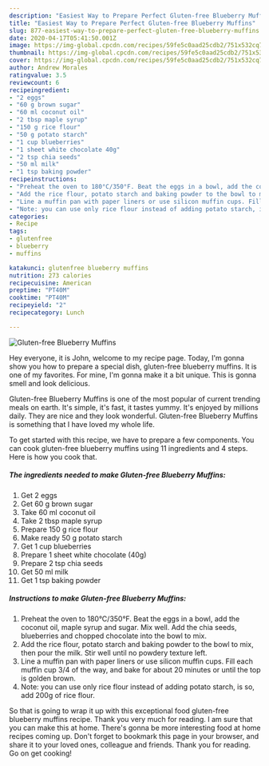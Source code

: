```yaml
---
description: "Easiest Way to Prepare Perfect Gluten-free Blueberry Muffins"
title: "Easiest Way to Prepare Perfect Gluten-free Blueberry Muffins"
slug: 877-easiest-way-to-prepare-perfect-gluten-free-blueberry-muffins
date: 2020-04-17T05:41:50.001Z
image: https://img-global.cpcdn.com/recipes/59fe5c0aad25cdb2/751x532cq70/gluten-free-blueberry-muffins-recipe-main-photo.jpg
thumbnail: https://img-global.cpcdn.com/recipes/59fe5c0aad25cdb2/751x532cq70/gluten-free-blueberry-muffins-recipe-main-photo.jpg
cover: https://img-global.cpcdn.com/recipes/59fe5c0aad25cdb2/751x532cq70/gluten-free-blueberry-muffins-recipe-main-photo.jpg
author: Andrew Morales
ratingvalue: 3.5
reviewcount: 6
recipeingredient:
- "2 eggs"
- "60 g brown sugar"
- "60 ml coconut oil"
- "2 tbsp maple syrup"
- "150 g rice flour"
- "50 g potato starch"
- "1 cup blueberries"
- "1 sheet white chocolate 40g"
- "2 tsp chia seeds"
- "50 ml milk"
- "1 tsp baking powder"
recipeinstructions:
- "Preheat the oven to 180°C/350°F. Beat the eggs in a bowl, add the coconut oil, maple syrup and sugar. Mix well. Add the chia seeds, blueberries and chopped chocolate into the bowl to mix."
- "Add the rice flour, potato starch and baking powder to the bowl to mix, then pour the milk. Stir well until no powdery texture left."
- "Line a muffin pan with paper liners or use silicon muffin cups. Fill each muffin cup 3/4 of the way, and bake for about 20 minutes or until the top is golden brown."
- "Note: you can use only rice flour instead of adding potato starch, is so, add 200g of rice flour."
categories:
- Recipe
tags:
- glutenfree
- blueberry
- muffins

katakunci: glutenfree blueberry muffins 
nutrition: 273 calories
recipecuisine: American
preptime: "PT40M"
cooktime: "PT40M"
recipeyield: "2"
recipecategory: Lunch

---
```



![Gluten-free Blueberry Muffins](https://img-global.cpcdn.com/recipes/59fe5c0aad25cdb2/751x532cq70/gluten-free-blueberry-muffins-recipe-main-photo.jpg)

Hey everyone, it is John, welcome to my recipe page. Today, I'm gonna show you how to prepare a special dish, gluten-free blueberry muffins. It is one of my favorites. For mine, I'm gonna make it a bit unique. This is gonna smell and look delicious.

Gluten-free Blueberry Muffins is one of the most popular of current trending meals on earth. It's simple, it's fast, it tastes yummy. It's enjoyed by millions daily. They are nice and they look wonderful. Gluten-free Blueberry Muffins is something that I have loved my whole life.




To get started with this recipe, we have to prepare a few components. You can cook gluten-free blueberry muffins using 11 ingredients and 4 steps. Here is how you cook that.

<!--inarticleads1-->

##### The ingredients needed to make Gluten-free Blueberry Muffins:

1. Get 2 eggs
1. Get 60 g brown sugar
1. Take 60 ml coconut oil
1. Take 2 tbsp maple syrup
1. Prepare 150 g rice flour
1. Make ready 50 g potato starch
1. Get 1 cup blueberries
1. Prepare 1 sheet white chocolate (40g)
1. Prepare 2 tsp chia seeds
1. Get 50 ml milk
1. Get 1 tsp baking powder




<!--inarticleads2-->

##### Instructions to make Gluten-free Blueberry Muffins:

1. Preheat the oven to 180°C/350°F. Beat the eggs in a bowl, add the coconut oil, maple syrup and sugar. Mix well. Add the chia seeds, blueberries and chopped chocolate into the bowl to mix.
1. Add the rice flour, potato starch and baking powder to the bowl to mix, then pour the milk. Stir well until no powdery texture left.
1. Line a muffin pan with paper liners or use silicon muffin cups. Fill each muffin cup 3/4 of the way, and bake for about 20 minutes or until the top is golden brown.
1. Note: you can use only rice flour instead of adding potato starch, is so, add 200g of rice flour.




So that is going to wrap it up with this exceptional food gluten-free blueberry muffins recipe. Thank you very much for reading. I am sure that you can make this at home. There's gonna be more interesting food at home recipes coming up. Don't forget to bookmark this page in your browser, and share it to your loved ones, colleague and friends. Thank you for reading. Go on get cooking!
